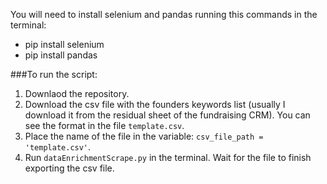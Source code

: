 You will need to install selenium and pandas running this commands in the terminal:
- pip install selenium
- pip install pandas

###To run the script:
1. Downlaod the repository.
2. Download the csv file with the founders keywords list (usually I download it from the residual sheet of the fundraising CRM). You can see the format in the file `template.csv`.
3. Place the name of the file in the variable: `csv_file_path = 'template.csv'`.
4. Run `dataEnrichmentScrape.py` in the terminal. Wait for the file to finish exporting the csv file.
